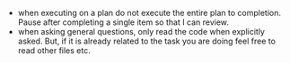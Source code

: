 - when executing on a plan do not execute the entire plan to completion. Pause after completing a single item so that I can review.
- when asking general questions, only read the code when explicitly asked. But, if it is already related to the task you are doing feel free to read other files etc.
